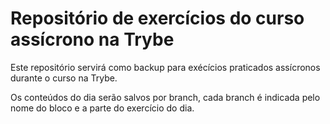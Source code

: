 # Repositório de exercícios do curso assícrono na Trybe

Este repositório servirá como backup para exécícios praticados assícronos durante o curso na Trybe.

Os conteúdos do dia serão salvos por branch, cada branch é indicada pelo nome do bloco e a parte do exercício do dia.